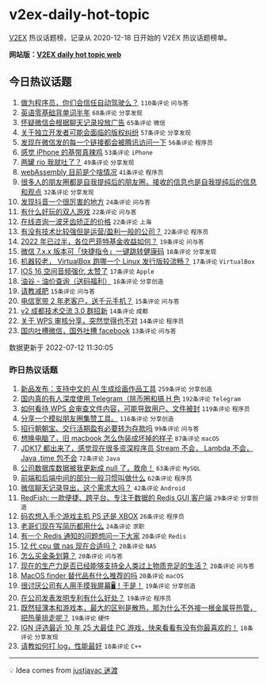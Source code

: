 # v2ex-daily-hot-topic

[V2EX](https://www.v2ex.com/) 热议话题榜，记录从 2020-12-18 日开始的 V2EX 热议话题榜单。

**网站版：[V2EX daily hot topic web](https://boojack.github.io/v2ex-daily-hot-topic-web/)**

## 今日热议话题

<!-- TODAY BEGIN -->

1. [做为程序员，你们会信任自动驾驶么？](https://www.v2ex.com/t/865624) `110条评论` `问与答`
1. [英语零基础背单词半年](https://www.v2ex.com/t/865606) `68条评论` `分享发现`
1. [怀疑微信会根据聊天记录投放广告](https://www.v2ex.com/t/865581) `65条评论` `微信`
1. [关于独立开发者可能会面临的版权纠纷](https://www.v2ex.com/t/865564) `57条评论` `分享发现`
1. [发现在微信发的每一个链接都会被腾讯访问一下](https://www.v2ex.com/t/865618) `56条评论` `程序员`
1. [感觉 iPhone 的基带真辣鸡](https://www.v2ex.com/t/865573) `53条评论` `iPhone`
1. [两罐 rio 我就吐了？](https://www.v2ex.com/t/865609) `49条评论` `分享发现`
1. [webAssembly 目前是个啥情况](https://www.v2ex.com/t/865575) `41条评论` `程序员`
1. [很多人的朋友圈都是自我提纯后的朋友圈，接收的信息也是自我提纯后的信息和观点](https://www.v2ex.com/t/865728) `32条评论` `分享发现`
1. [发现抖音一个很厉害的地方](https://www.v2ex.com/t/865626) `24条评论` `问与答`
1. [有什么好玩的双人游戏](https://www.v2ex.com/t/865694) `22条评论` `问与答`
1. [在线咨询一波牙齿矫正的价格](https://www.v2ex.com/t/865656) `22条评论` `上海`
1. [有没有技术比较强但是运营/盈利一般的公司？](https://www.v2ex.com/t/865644) `22条评论` `程序员`
1. [2022 年已过半，各位巴菲特基金收益如何？](https://www.v2ex.com/t/865664) `19条评论` `问与答`
1. [微信 7.x.x 版本可「快捷指令」一键跳转健康码](https://www.v2ex.com/t/865562) `18条评论` `分享发现`
1. [机器较老， VirtualBox 跑哪一个 Linux 发行版较流畅？](https://www.v2ex.com/t/865696) `17条评论` `VirtualBox`
1. [IOS 16 空间音频强化 太赞了](https://www.v2ex.com/t/865645) `17条评论` `Apple`
1. [油谷 - 油价查询（送码福利）](https://www.v2ex.com/t/865582) `16条评论` `分享创造`
1. [请教减肥](https://www.v2ex.com/t/865658) `15条评论` `问与答`
1. [电信宽带 2 年老客户，送千元手机？](https://www.v2ex.com/t/865628) `15条评论` `问与答`
1. [v2 成都技术交流 3.0 群招新](https://www.v2ex.com/t/865704) `14条评论` `成都`
1. [关于 WPS 审核分享，突然觉得也不对](https://www.v2ex.com/t/865669) `14条评论` `程序员`
1. [国内吐槽微信，国外吐槽 facebook](https://www.v2ex.com/t/865708) `13条评论` `问与答`

数据更新于 2022-07-12 11:30:05

<!-- TODAY END -->

### 昨日热议话题

<!-- YESTERDAY BEGIN -->

1. [新品发布：支持中文的 AI 生成绘画作品工具](https://www.v2ex.com/t/865457) `259条评论` `分享创造`
1. [国内真的有人深度使用 Telegram（除币圈和搞 H 色](https://www.v2ex.com/t/865378) `192条评论` `Telegram`
1. [如何看待 WPS 会审查文件内容，可能导致用户、文件被封](https://www.v2ex.com/t/865365) `119条评论` `程序员`
1. [分享一个模拟朋友圈集赞工具。](https://www.v2ex.com/t/865375) `116条评论` `分享创造`
1. [招行朝朝宝、交行活期盈有必要转为存款吗](https://www.v2ex.com/t/865361) `99条评论` `问与答`
1. [想换电脑了，旧 macbook 怎么伪装成坏掉的样子](https://www.v2ex.com/t/865354) `87条评论` `macOS`
1. [JDK17 都出来了，感觉现在很多资深程序员 Stream 不会， Lambda 不会， Java .time 包不会](https://www.v2ex.com/t/865425) `72条评论` `Java`
1. [公司数据库数据被我更新成 null 了，救命！](https://www.v2ex.com/t/865464) `63条评论` `MySQL`
1. [前端和后端中间的部分一般习惯叫做什么](https://www.v2ex.com/t/865407) `62条评论` `程序员`
1. [微信聊天记录导出，这个需求大吗？](https://www.v2ex.com/t/865510) `42条评论` `Android`
1. [RedFish: 一款便捷、跨平台、专注于数据的 Redis GUI 客户端](https://www.v2ex.com/t/865341) `29条评论` `分享创造`
1. [码农想入手个游戏主机 PS 还是 XBOX](https://www.v2ex.com/t/865505) `26条评论` `程序员`
1. [老哥们现在写简历都用什么](https://www.v2ex.com/t/865423) `24条评论` `求职`
1. [有一个 Redis 通知的问题想问一下大家](https://www.v2ex.com/t/865511) `20条评论` `Redis`
1. [12 代 cpu 做 nas 现在合适吗？](https://www.v2ex.com/t/865467) `20条评论` `NAS`
1. [怎么买金条划算？](https://www.v2ex.com/t/865437) `20条评论` `问与答`
1. [现在的生产力是否已经能够支持全人类过上物质充足的生活？](https://www.v2ex.com/t/865415) `20条评论` `问与答`
1. [MacOS finder 替代品有什么推荐的吗](https://www.v2ex.com/t/865346) `20条评论` `macOS`
1. [很讨厌公司有人用手摸我屏幕🖥！于是！](https://www.v2ex.com/t/865410) `19条评论` `分享创造`
1. [在公司发表发明专利有什么好处？](https://www.v2ex.com/t/865386) `19条评论` `程序员`
1. [既然轻薄本和游戏本，最大的区别是散热，那为什么不外接一根金属导热管，把热量排走呢？](https://www.v2ex.com/t/865364) `19条评论` `硬件`
1. [IGN 评选最近 10 年 25 大最佳 PC 游戏，快来看看有没有你最喜欢的！](https://www.v2ex.com/t/865475) `18条评论` `分享发现`
1. [请教如何打 log，性能最好](https://www.v2ex.com/t/865470) `18条评论` `C++`

<!-- YESTERDAY END -->

---

💡 Idea comes from [justjavac 迷渡](https://github.com/justjavac/)
